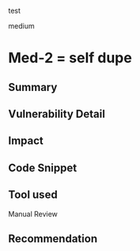 test

medium

# Med-2 = self dupe

## Summary

## Vulnerability Detail

## Impact

## Code Snippet

## Tool used

Manual Review

## Recommendation
